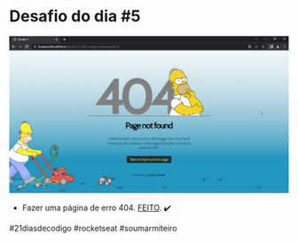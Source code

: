 # Desafio do dia #5

![Imagem do projeto](./assets/Desafio-5.gif)

+ Fazer uma página de erro 404.  <a href="https://lucyanovidio.github.io/desafio-21-dias-codigo-rocketseat/dia-5">FEITO</a>. ✔️

#21diasdecodigo #rocketseat #soumarmiteiro
